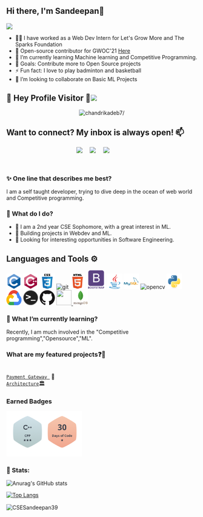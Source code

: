 ## Hi there, I'm Sandeepan👋
<img src="https://i.imgur.com/TQHkirh.gif" align="center"/>

- 👨‍🏫 I have worked as a Web Dev Intern for Let's Grow More and The Sparks Foundation    
- 🔭 Open-source contributor for GWOC'21 [Here](https://www.linkedin.com/posts/activity-6829694955611594752-U2He)
- 🌱 I’m currently learning Machine learning and Competitive Programming.
- 🥅 Goals: Contribute more to Open Source projects
- ⚡ Fun fact: I love to play badminton and basketball
- 👯 I’m looking to collaborate on Basic ML Projects

## :rainbow: Hey Profile Visitor :eyes:<img src="https://raw.githubusercontent.com/iampavangandhi/iampavangandhi/master/gifs/Hi.gif" width="30px">
<p align="center"> <img src=https://komarev.com/ghpvc/?username=CSESandeepan39 alt=chandrikadeb7/></p>

## Want to connect? My inbox is always open! 📫
<p align="center">
  <a target="_blank"href="https://www.linkedin.com/in/sandeepan-mohanty-979908204?lipi=urn%3Ali%3Apage%3Ad_flagship3_profile_view_base_contact_details%3BPUcbzVBxSruDivUZiyiLjw%3D%3D"><img src="https://img.shields.io/badge/linkedin-%230077B5.svg?&style=for-the-badge&logo=linkedin&logoColor=white" /></a>&nbsp;&nbsp;&nbsp;&nbsp;
  <a target="_blank"href="https://twitter.com/SandeepanMohan1"><img src="https://img.shields.io/badge/twitter-%231DA1F2.svg?&style=for-the-badge&logo=twitter&logoColor=white" /></a>&nbsp;&nbsp;&nbsp;&nbsp;
  <a href="mailto:sandimohanty@gmail.com?subject=Hello%20Sandeepan,%20From%20Github"><img src="https://img.shields.io/badge/gmail-%23D14836.svg?&style=for-the-badge&logo=gmail&logoColor=white" /></a>&nbsp;&nbsp;&nbsp;&nbsp;
  &nbsp;&nbsp;&nbsp;
  &nbsp;&nbsp;&nbsp;
</p>
<br>


### :sparkles: One line that describes me best?

I am a self taught developer, trying to dive deep in the ocean of web world and Competitive programming.


### 🤔 What do I do? 

 - :green_book: I am a 2nd year CSE Sophomore, with a great interest in ML.
 - :green_book: Building projects in Webdev and ML.
 - :green_book: Looking for interesting opportunities in Software Engineering.

## Languages and Tools ⚙
<p align="left"> <a> <img src="https://raw.githubusercontent.com/devicons/devicon/master/icons/c/c-original.svg" alt="c" width="40" height="40"/> </a> <a> <img src="https://raw.githubusercontent.com/devicons/devicon/master/icons/cplusplus/cplusplus-original.svg" alt="cplusplus" width="40" height="40"/> </a> <a> <img src="https://raw.githubusercontent.com/devicons/devicon/master/icons/css3/css3-original-wordmark.svg" alt="css3" width="40" height="40"/> </a>  </a> <a> <img src="https://www.vectorlogo.zone/logos/git-scm/git-scm-icon.svg" alt="git" width="40" height="40"/> </a> <a> <img src="https://raw.githubusercontent.com/devicons/devicon/master/icons/html5/html5-original-wordmark.svg" alt="html5" width="40" height="40"/> </a><img src="https://raw.githubusercontent.com/devicons/devicon/master/icons/bootstrap/bootstrap-plain-wordmark.svg" alt="bootstrap" width="50" height="50"/>  <a> <img src="https://raw.githubusercontent.com/devicons/devicon/master/icons/java/java-original.svg" alt="java" width="40" height="40"/> </a> <a> <img src="https://raw.githubusercontent.com/devicons/devicon/master/icons/mysql/mysql-original-wordmark.svg" alt="mysql" width="40" height="40"/> </a> <a> <img src="https://www.vectorlogo.zone/logos/opencv/opencv-icon.svg" alt="opencv" width="40" height="40"/> </a> <a> <img src="https://raw.githubusercontent.com/devicons/devicon/master/icons/python/python-original.svg" alt="python" width="40" height="40"/> </a>  <a> <img width="40" height="40" src="image/googlecloud.png"/> </a> <a> <img alt="Terminal" width="40" height="40" src="https://raw.githubusercontent.com/github/explore/80688e429a7d4ef2fca1e82350fe8e3517d3494d/topics/terminal/terminal.png" /> </a> <a> <img alt="GitHub" width="40" height="40" src="https://raw.githubusercontent.com/github/explore/78df643247d429f6cc873026c0622819ad797942/topics/github/github.png" /></a> <a> <img  width="40" height="40" src="https://img.icons8.com/color/48/000000/visual-studio-code-2019.png"/><a href="https://www.mongodb.com/" target="_blank"> <img src="https://raw.githubusercontent.com/devicons/devicon/master/icons/mongodb/mongodb-original-wordmark.svg" alt="mongodb" width="40" height="40"/> </a> </p>

### 🌱 What I’m currently learning?

Recently, I am much involved in the "Competitive programming","Opensource","ML".

### What are my featured projects:question::rocket:
<code>[ Payment Gateway ](https://csesandeepan39.github.io/The-sparks-foundation-web-dev/)</code> 💬   
<code>[Architecture](https://csesandeepan39.github.io/LGM-VIP-1/)</code>🏛    



### Earned Badges
<img src="badge.png" alt="hacktoberfest2020" width="200" height="120">



### 📶 Stats:
<!-- ![My github stats](https://github-readme-stats.vercel.app/api?username=CSESandeepan39&show_icons=true&title_color=fff&icon_color=79ff97&text_color=9f9f9f&bg_color=151515&count_private=true) -->

![Anurag's GitHub stats](https://github-readme-stats.vercel.app/api?username=CSESandeepan39&bg_color=30,e96443,904e95&title_color=fff&text_color=fff)


[![Top Langs](https://github-readme-stats.vercel.app/api/top-langs/?username=CSESandeepan39&theme=dracula&layout=compact)](https://github.com/anuraghazra/github-readme-stats)
<p><img align="center" src="https://github-readme-streak-stats.herokuapp.com/?user=CSESandeepan39" alt="CSESandeepan39" /></p>


[linkedin]: https://www.linkedin.com/in/sandeepan-mohanty-979908204?lipi=urn%3Ali%3Apage%3Ad_flagship3_profile_view_base_contact_details%3Bo6ONfl5uTpupDW5q%2BfWvzw%3D%3D

